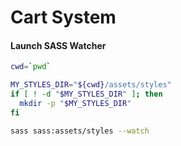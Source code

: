 # Cart System

#### Launch SASS Watcher

```bash
cwd=`pwd`

MY_STYLES_DIR="${cwd}/assets/styles"
if [ ! -d "$MY_STYLES_DIR" ]; then
  mkdir -p "$MY_STYLES_DIR"
fi

sass sass:assets/styles --watch
```